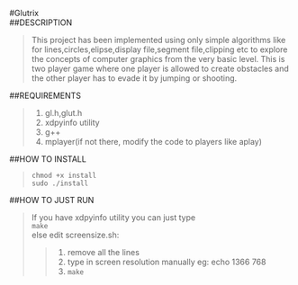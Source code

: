 #Glutrix  
##DESCRIPTION
> This project has been implemented using only simple algorithms
> like for lines,circles,elipse,display file,segment file,clipping
> etc to explore the concepts of computer graphics from the very 
> basic level.
> This is two player game where one player is allowed to create
> obstacles and the other player has to evade it by jumping or 
> shooting.  

##REQUIREMENTS
> 1. gl.h,glut.h
> 2. xdpyinfo utility
> 3. g++
> 4. mplayer(if not there, modify the code to players like aplay)

##HOW TO INSTALL
> <code>chmod +x install</code>  
> <code>sudo ./install</code>

##HOW TO JUST RUN
> If you have xdpyinfo utility you can just type  
> <code>make</code>  
> else edit screensize.sh:
>> 1. remove all the lines
>> 2. type in screen resolution manually eg: echo 1366 768
>> 3. <code>make</code>
